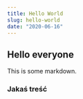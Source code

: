 ```yaml
---
title: Hello World
slug: hello-world
date: "2020-06-16"
---
```


## Hello everyone

This is some markdown.

### Jakaś treść

